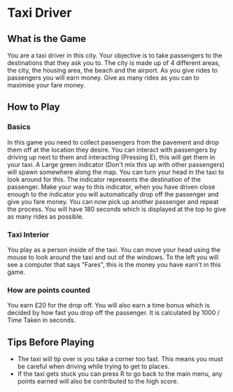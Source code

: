 # Taxi Driver

## What is the Game
You are a taxi driver in this city. Your objective is to take passengers to the destinations that they ask you to. The city is made up of 4 different areas, the city, the housing area, the beach and the airport. As you give rides to passengers you will earn money. Give as many rides as you can to maximise your fare money.

## How to Play

### Basics
In this game you need to collect passengers from the pavement and drop them off at the location they desire. You can interact with passengers by driving up next to them and interacting (Pressing E), this will get them in your taxi. A Large green indicator (Don't mix this up with other passengers) will spawn somewhere along the map. You can turn your head in the taxi to look around for this. The indicator represents the destination of the passenger. Make your way to this indicator, when you have driven close enough to the indicator you will automatically drop off the passenger and give you fare money. You can now pick up another passenger and repeat the process. You will have 180 seconds which is displayed at the top to give as many rides as possible.

### Taxi Interior
You play as a person inside of the taxi. You can move your head using the mouse to look around the taxi and out of the windows. To the left you will see a computer that says "Fares", this is the money you have earn't in this game.

### How are points counted
You earn £20 for the drop off. You will also earn a time bonus which is decided by how fast you drop off the passenger. It is calculated by 1000 / Time Taken in seconds.

## Tips Before Playing
- The taxi will tip over is you take a corner too fast. This means you must be careful when driving while trying to get to places.
- If the taxi gets stuck you can press R to go back to the main menu, any points earned will also be contributed to the high score.